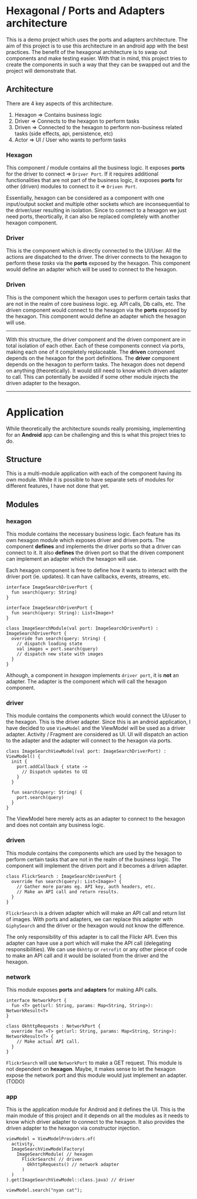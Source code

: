 # Hexagonal / Ports and Adapters architecture

This is a demo project which uses the ports and adapters architecture. The aim of this project is to use this architecture in an android app with the best practices. The benefit of the hexagonal architecture is to swap out components and make testing easier. With that in mind, this project tries to create the components in such a way that they can be swapped out and the project will demonstrate that.

## Architecture

There are 4 key aspects of this architecture.

1. Hexagon => Contains business logic
2. Driver => Connects to the hexagon to perform tasks
3. Driven => Connected to the hexagon to perform non-business related tasks (side effects, api, persistence, etc)
4. Actor => UI / User who wants to perform tasks

### Hexagon

This component / module contains all the business logic. It exposes **ports** for the driver to connect => `Driver Port`. If it requires additional functionalities that are not part of the business logic, it exposes **ports** for other (driven) modules to connect to it => `Driven Port`.

Essentially, hexagon can be considered as a component with one input/output socket and multiple other sockets which are inconsequential to the driver/user resulting in isolation. Since to connect to a hexagon we just need ports, theortically, it can also be replaced completely with another hexagon component.

### Driver

This is the component which is directly connected to the UI/User. All the actions are dispatched to the driver. The driver connects to the hexagon to perform these _tasks_ via the **ports** exposed by the hexagon. This component would define an adapter which will be used to connect to the hexagon.

### Driven

This is the component which the hexagon uses to perform certain tasks that are not in the realm of core business logic. eg. API calls, Db calls, etc. The driven component would connect to the hexagon via the **ports** exposed by the hexagon. This component would define an adapter which the hexagon will use.

----

With this structure, the driver component and the driven component are in total isolation of each other. Each of these components connect via ports, making each one of it completely replaceable. The **driven** component depends on the hexagon for the port definitions. The **driver** component depends on the hexagon to perform tasks. The hexagon does not depend on anything (theoretically). It would still need to know which driven adapter to call. This can potentially be avoided if some other module injects the driven adapter to the hexagon.

---------------

# Application

While theoretically the architecture sounds really promising, implementing for an **Android** app can be challenging and this is what this project tries to do.

## Structure

This is a multi-module application with each of the component having its own module. While it is possible to have separate sets of modules for different features, I have not done that yet.

## Modules

### hexagon

This module contains the necessary business logic. Each feature has its own hexagon module which exposes driver and driven ports. The component **defines** and implements the driver ports so that a driver can connect to it. It also **defines** the driven port so that the driven component can implement an adapter which the hexagon will use.

Each hexagon component is free to define how it wants to interact with the driver port (ie. updates). It can have callbacks, events, streams, etc.

```
interface ImageSearchDriverPort {
  fun search(query: String)
}

interface ImageSearchDrivenPort {
  fun search(query: String): List<Image>?
}

class ImageSearchModule(val port: ImageSearchDrivenPort) : ImageSearchDriverPort {
  override fun search(query: String) {
    // dispatch loading state
    val images = port.search(query)
    // dispatch new state with images
  }
}
```

Although, a component in *hexagon* implements `driver port`, it is **not** an adapter. The adapter is the component which will call the hexagon component.

### driver

This module contains the components which would connect the UI/user to the hexagon. This is the driver adapter. Since this is an android application, I have decided to use `ViewModel` and the ViewModel will be used as a driver adapter. Activity / Fragment are considered as UI.
UI will dispatch an action to the adapter and the adapter will connect to the hexagon via ports.

```
class ImageSearchViewModel(val port: ImageSearchDriverPort) : ViewModel() {
  init {
    port.addCallback { state ->
      // Dispatch updates to UI
    }
  }

  fun search(query: String) {
    port.search(query)
  }
}
```

The ViewModel here merely acts as an adapter to connect to the hexagon and does not contain any business logic.

### driven

This module contains the components which are used by the hexagon to perform certain tasks that are not in the realm of the business logic. The component will implement the driven port and it becomes a driven adapter.

```
class FlickrSearch : ImageSearchDrivenPort {
  override fun search(query): List<Image>? {
    // Gather more params eg. API key, auth headers, etc.
    // Make an API call and return results.
  }
}
```

`FlickrSearch` is a driven adapter which will make an API call and return list of images. With ports and adapters, we can replace this adapter with `GiphySearch` and the driver or the hexagon would not know the difference.

The only responsibility of this adapter is to call the Flickr API. Even this adapter can have use a port which will make the API call (delegating responsibilities). We can use `Okhttp` or `retrofit` or any other piece of code to make an API call and it would be isolated from the driver and the hexagon.

### network

This module exposes **ports** and **adapters** for making API calls.

```
interface NetworkPort {
  fun <T> get(url: String, params: Map<String, String>): NetworkResult<T>
}

class OkhttpRequests : NetworkPort {
  override fun <T> get(url: String, params: Map<String, String>): NetworkResult<T> {
    // Make actual API call.
  }
}
```

`FlickrSearch` will use `NetworkPort` to make a GET request. This module is not dependent on **hexagon**. Maybe, it makes sense to let the hexagon expose the network port and this module would just implement an adapter. (TODO)

### app

This is the application module for Android and it defines the UI. This is the main module of this project and it depends on all the modules as it needs to know which driver adapter to connect to the hexagon. It also provides the driven adapter to the hexagon via constructor injection.

```
viewModel = ViewModelProviders.of(
  activity,
  ImageSearchViewModelFactory(
    ImageSearchModule( // hexagon
      FlickrSearch( // driven
        OkhttpRequests() // network adapter
      )
  )
).get(ImageSearchViewModel::class.java) // driver

viewModel.search("nyan cat");
```